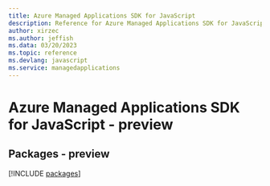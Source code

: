 ```yaml
---
title: Azure Managed Applications SDK for JavaScript
description: Reference for Azure Managed Applications SDK for JavaScript
author: xirzec
ms.author: jeffish
ms.data: 03/20/2023
ms.topic: reference
ms.devlang: javascript
ms.service: managedapplications
---
```

# Azure Managed Applications SDK for JavaScript - preview
## Packages - preview
[!INCLUDE [packages](managed-applications-index.md)]